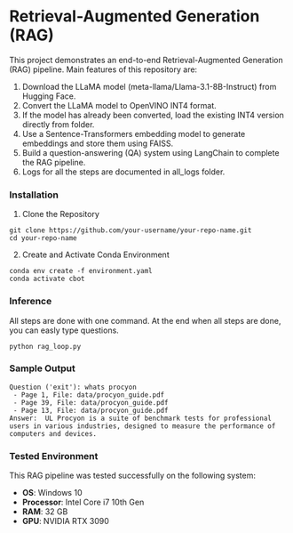# Retrieval-Augmented Generation (RAG)

This project demonstrates an end-to-end Retrieval-Augmented Generation (RAG) pipeline. Main features of this repository are:

1. Download the LLaMA model (meta-llama/Llama-3.1-8B-Instruct) from Hugging Face.
2. Convert the LLaMA model to OpenVINO INT4 format.
3. If the model has already been converted, load the existing INT4 version directly from folder.
4. Use a Sentence-Transformers embedding model to generate embeddings and store them using FAISS.
5. Build a question-answering (QA) system using LangChain to complete the RAG pipeline.
6. Logs for all the steps are documented in all_logs folder.
### Installation

1. Clone the Repository
```
git clone https://github.com/your-username/your-repo-name.git
cd your-repo-name
```
2. Create and Activate Conda Environment
```
conda env create -f environment.yaml
conda activate cbot
```

### Inference
All steps are done with one command. At the end when all steps are done, you can easly type questions.
```
python rag_loop.py
```

### Sample Output

```
Question ('exit'): whats procyon
 - Page 1, File: data/procyon_guide.pdf
 - Page 39, File: data/procyon_guide.pdf
 - Page 13, File: data/procyon_guide.pdf
Answer:  UL Procyon is a suite of benchmark tests for professional users in various industries, designed to measure the performance of computers and devices.
```

### Tested Environment

This RAG pipeline was tested successfully on the following system:

- **OS**: Windows 10
- **Processor**: Intel Core i7 10th Gen
- **RAM**: 32 GB
- **GPU**: NVIDIA RTX 3090
